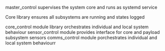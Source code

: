 master_control supervises the system core and runs as systemd service

Core library ensures all subsystems are running and states logged

core_control module library orchestrates individual and local system behaviour
sensor_control module provides interface for core and payload subsystem sensors
comms_control module porchestrates individual and local system behaviourr 
